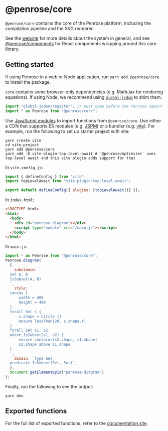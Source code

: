 # @penrose/core

`@penrose/core` contains the core of the Penrose platform, including the compilation pipeline and the SVG renderer.

See the [website](https://penrose.cs.cmu.edu) for more details about the system in general, and see [@penrose/components](https://www.npmjs.com/package/@penrose/components) for React components wrapping around this core library.

## Getting started

If using Penrose in a web or Node application, run `yarn add @penrose/core` to install the package.

`core` contains some browser-only dependencies (e.g. MathJax for rendering equations). If using Node, we recommend using [`global-jsdom`](https://www.npmjs.com/package/global-jsdom) to shim them.

```ts
import "global-jsdom/register"; // must come before the Penrose import
import * as Penrose from "@penrose/core";
```

Use [JavaScript modules](https://developer.mozilla.org/en-US/docs/Web/JavaScript/Guide/Modules) to import functions from `@penrose/core`. Use either a CDN that supports ES modules (e.g. [JSPM](https://jspm.org/)) or a bundler (e.g. [vite](https://vitejs.dev/)). For example, run the following to set up starter project with vite:

```shell
yarn create vite
cd vite-project
yarn add @penrose/core
yarn add -D vite-plugin-top-level-await # `@penrose/optimizer` uses top-level await and this vite plugin adds support for that
```

In `vite.config.js`:

```js
import { defineConfig } from "vite";
import topLevelAwait from "vite-plugin-top-level-await";

export default defineConfig({ plugins: [topLevelAwait()] });
```

In `index.html`:

```html
<!DOCTYPE html>
<html>
  <body>
    <div id="penrose-diagram"></div>
    <script type="module" src="/main.js"></script>
  </body>
</html>
```

In `main.js`:

```js
import * as Penrose from "@penrose/core";
Penrose.diagram(
  {
    substance: `
  Set A, B
  IsSubset(A, B)
  `,
    style: `
  canvas {
      width = 400
      height = 400
  }
  forall Set s {
      s.shape = Circle {}
      ensure lessThan(20, s.shape.r)
  }
  forall Set s1, s2
  where IsSubset(s1, s2) {
      ensure contains(s2.shape, s1.shape)
      s2.shape above s1.shape
  }
  `,
    domain: `type Set
  predicate IsSubset(Set, Set)`,
  },
  document.getElementById("penrose-diagram")
);
```

Finally, run the following to see the output:

```shell
yarn dev
```

## Exported functions

For the full list of exported functions, refer to the [documentation site](https://penrose.cs.cmu.edu/docs/ref/style/functions).
